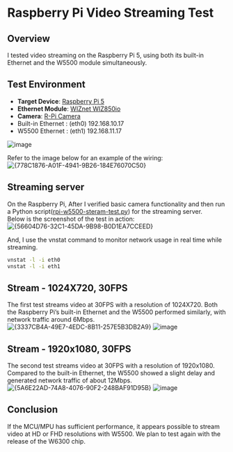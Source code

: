 
# Raspberry Pi Video Streaming Test

## Overview
I tested video streaming on the Raspberry Pi 5, using both its built-in Ethernet and the W5500 module simultaneously.

## Test Environment
- **Target Device**: [Raspberry Pi 5](https://www.raspberrypi.com/products/raspberry-pi-5/)
- **Ethernet Module**: [WIZnet WIZ850io](https://docs.wiznet.io/Product/ioModule/wiz850io)
- **Camera**: [R-Pi Camera](https://www.raspberrypi.com/products/)
- Built-in Ethernet : (eth0) 192.168.10.17  
- W5500 Ethernet : (eth1) 192.168.11.17  
  
![image](https://github.com/user-attachments/assets/e2275bee-4a47-4de8-b33c-f429b14df375)

Refer to the image below for an example of the wiring:  
![{778C1876-A01F-4941-9B26-184E76070C50}](https://github.com/user-attachments/assets/dc2f8a86-a709-44a8-aee5-91bed60f94d0)

## Streaming server
On the Raspberry Pi, After I verified basic camera functionality and then run a Python script([rpi-w5500-steram-test.py](w5x00work/rpi-w5500-steram-test.py])) for the streaming server.   
Below is the screenshot of the test in action:
![{56604D76-32C1-45DA-9B98-B0D1EA7CCEED}](https://github.com/user-attachments/assets/ba6f885d-4846-4edf-ad2d-c39c98707a99)

And, I use the vnstat command to monitor network usage in real time while streaming.
```bash
vnstat -l -i eth0
vnstat -l -i eth1
```

## Stream - 1024X720, 30FPS
The first test streams video at 30FPS with a resolution of 1024X720. Both the Raspberry Pi’s built-in Ethernet and the W5500 performed similarly, with network traffic around 6Mbps.
![{3337CB4A-49E7-4EDC-8B11-257E5B3DB2A9}](https://github.com/user-attachments/assets/fdfe5b3a-28e7-4bfd-b73a-b49e0d16e8a6)
![image](w5x00work/stream-1.gif)

## Stream - 1920x1080, 30FPS
The second test streams video at 30FPS with a resolution of 1920x1080. Compared to the built-in Ethernet, the W5500 showed a slight delay and generated network traffic of about 12Mbps.
![{5A6E22AD-74A8-4076-90F2-248BAF91D95B}](https://github.com/user-attachments/assets/555c6b0a-abda-4f75-ac98-037fb42b72f8)
![image](w5x00work/stream-2.gif)

## Conclusion
If the MCU/MPU has sufficient performance, it appears possible to stream video at HD or FHD resolutions with W5500. We plan to test again with the release of the W6300 chip.
